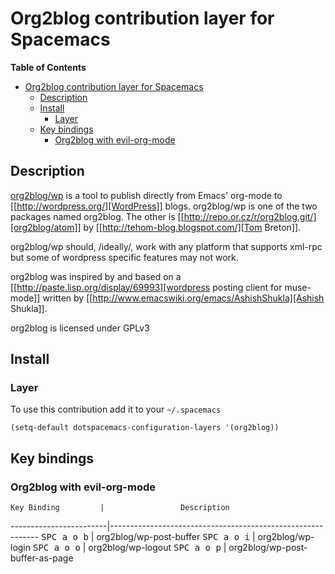 # Org2blog contribution layer for Spacemacs

<!-- markdown-toc start - Don't edit this section. Run M-x markdown-toc/generate-toc again -->
**Table of Contents**

- [Org2blog contribution layer for Spacemacs](#org-contribution-layer-for-spacemacs)
    - [Description](#description)
    - [Install](#install)
        - [Layer](#layer)
    - [Key bindings](#key-bindings)
        - [Org2blog with evil-org-mode](#org-with-evil-org-mode)

<!-- markdown-toc end -->

## Description
[org2blog/wp](https://github.com/punchagan/org2blog/blob/master/README.org) is a tool to publish directly from Emacs' org-mode to
[[http://wordpress.org/][WordPress]] blogs.  org2blog/wp is one of the two packages named
org2blog.  The other is [[http://repo.or.cz/r/org2blog.git/][org2blog/atom]] by [[http://tehom-blog.blogspot.com/][Tom Breton]].

org2blog/wp should, /ideally/, work with any platform that supports
xml-rpc but some of wordpress specific features may not work.

org2blog was inspired by and based on a [[http://paste.lisp.org/display/69993][wordpress posting client for
muse-mode]] written by [[http://www.emacswiki.org/emacs/AshishShukla][Ashish Shukla]].

org2blog is licensed under GPLv3

## Install

### Layer

To use this contribution add it to your `~/.spacemacs`

```elisp
(setq-default dotspacemacs-configuration-layers '(org2blog))
```

## Key bindings

### Org2blog with evil-org-mode

    Key Binding         |                 Description
------------------------|------------------------------------------------------------
<kbd>SPC a o b</kbd>    | org2blog/wp-post-buffer
<kbd>SPC a o i</kbd>    | org2blog/wp-login
<kbd>SPC a o o</kbd>    | org2blog/wp-logout
<kbd>SPC a o p</kbd>    | org2blog/wp-post-buffer-as-page



